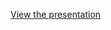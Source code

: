 [View the presentation](https://github.com/yoursanonymous/SustainAI/blob/main/Sustain%20AI%20PPT%20final_compressed.pdf)
